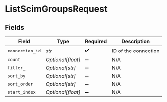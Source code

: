 # ListScimGroupsRequest


## Fields

| Field                | Type                 | Required             | Description          |
| -------------------- | -------------------- | -------------------- | -------------------- |
| `connection_id`      | *str*                | :heavy_check_mark:   | ID of the connection |
| `count`              | *Optional[float]*    | :heavy_minus_sign:   | N/A                  |
| `filter_`            | *Optional[str]*      | :heavy_minus_sign:   | N/A                  |
| `sort_by`            | *Optional[str]*      | :heavy_minus_sign:   | N/A                  |
| `sort_order`         | *Optional[str]*      | :heavy_minus_sign:   | N/A                  |
| `start_index`        | *Optional[float]*    | :heavy_minus_sign:   | N/A                  |